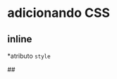 # adicionando CSS

## inline

*atributo `style`

##<style>

*tag HTML que ira conter o css

##<link>

*arquivo css externo

## @import

*arqueivo css externo

